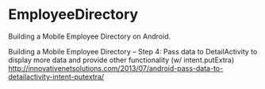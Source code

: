 # EmployeeDirectory
Building a Mobile Employee Directory on Android.

Building a Mobile Employee Directory – Step 4: Pass data to DetailActivity to display more data and provide other functionality (w/ intent.putExtra)
http://innovativenetsolutions.com/2013/07/android-pass-data-to-detailactivity-intent-putextra/
